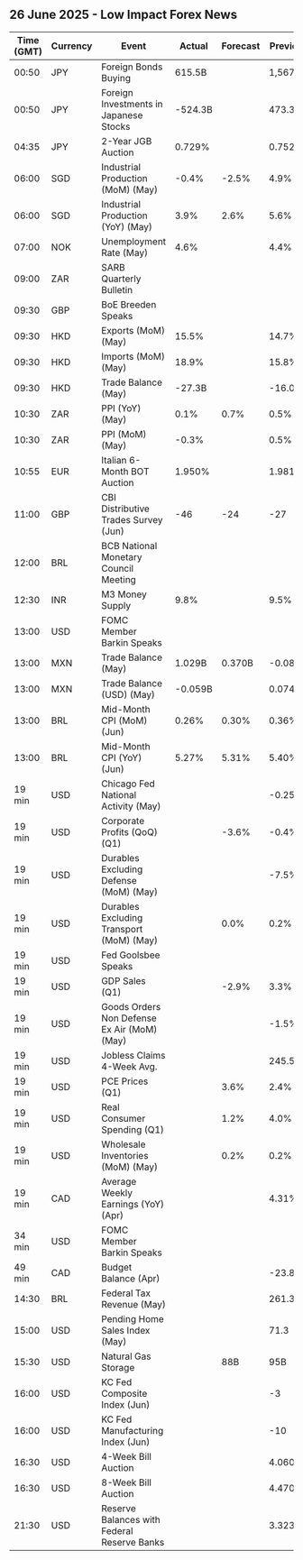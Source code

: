 ## 26 June 2025 - Low Impact Forex News

| Time (GMT) | Currency | Event | Actual | Forecast | Previous |
|------|----------|-------|--------|----------|----------|
| 00:50 | JPY | Foreign Bonds Buying | 615.5B |  | 1,567.3B |
| 00:50 | JPY | Foreign Investments in Japanese Stocks | -524.3B |  | 473.3B |
| 04:35 | JPY | 2-Year JGB Auction | 0.729% |  | 0.752% |
| 06:00 | SGD | Industrial Production (MoM) (May) | -0.4% | -2.5% | 4.9% |
| 06:00 | SGD | Industrial Production (YoY) (May) | 3.9% | 2.6% | 5.6% |
| 07:00 | NOK | Unemployment Rate (May) | 4.6% |  | 4.4% |
| 09:00 | ZAR | SARB Quarterly Bulletin |  |  |  |
| 09:30 | GBP | BoE Breeden Speaks |  |  |  |
| 09:30 | HKD | Exports (MoM) (May) | 15.5% |  | 14.7% |
| 09:30 | HKD | Imports (MoM) (May) | 18.9% |  | 15.8% |
| 09:30 | HKD | Trade Balance (May) | -27.3B |  | -16.0B |
| 10:30 | ZAR | PPI (YoY) (May) | 0.1% | 0.7% | 0.5% |
| 10:30 | ZAR | PPI (MoM) (May) | -0.3% |  | 0.5% |
| 10:55 | EUR | Italian 6-Month BOT Auction | 1.950% |  | 1.981% |
| 11:00 | GBP | CBI Distributive Trades Survey (Jun) | -46 | -24 | -27 |
| 12:00 | BRL | BCB National Monetary Council Meeting |  |  |  |
| 12:30 | INR | M3 Money Supply | 9.8% |  | 9.5% |
| 13:00 | USD | FOMC Member Barkin Speaks |  |  |  |
| 13:00 | MXN | Trade Balance (May) | 1.029B | 0.370B | -0.088B |
| 13:00 | MXN | Trade Balance (USD) (May) | -0.059B |  | 0.074B |
| 13:00 | BRL | Mid-Month CPI (MoM) (Jun) | 0.26% | 0.30% | 0.36% |
| 13:00 | BRL | Mid-Month CPI (YoY) (Jun) | 5.27% | 5.31% | 5.40% |
| 19 min | USD | Chicago Fed National Activity (May) |  |  | -0.25 |
| 19 min | USD | Corporate Profits (QoQ) (Q1) |  | -3.6% | -0.4% |
| 19 min | USD | Durables Excluding Defense (MoM) (May) |  |  | -7.5% |
| 19 min | USD | Durables Excluding Transport (MoM) (May) |  | 0.0% | 0.2% |
| 19 min | USD | Fed Goolsbee Speaks |  |  |  |
| 19 min | USD | GDP Sales (Q1) |  | -2.9% | 3.3% |
| 19 min | USD | Goods Orders Non Defense Ex Air (MoM) (May) |  |  | -1.5% |
| 19 min | USD | Jobless Claims 4-Week Avg. |  |  | 245.50K |
| 19 min | USD | PCE Prices (Q1) |  | 3.6% | 2.4% |
| 19 min | USD | Real Consumer Spending (Q1) |  | 1.2% | 4.0% |
| 19 min | USD | Wholesale Inventories (MoM) (May) |  | 0.2% | 0.2% |
| 19 min | CAD | Average Weekly Earnings (YoY) (Apr) |  |  | 4.31% |
| 34 min | USD | FOMC Member Barkin Speaks |  |  |  |
| 49 min | CAD | Budget Balance (Apr) |  |  | -23.88B |
| 14:30 | BRL | Federal Tax Revenue (May) |  |  | 261.30B |
| 15:00 | USD | Pending Home Sales Index (May) |  |  | 71.3 |
| 15:30 | USD | Natural Gas Storage |  | 88B | 95B |
| 16:00 | USD | KC Fed Composite Index (Jun) |  |  | -3 |
| 16:00 | USD | KC Fed Manufacturing Index (Jun) |  |  | -10 |
| 16:30 | USD | 4-Week Bill Auction |  |  | 4.060% |
| 16:30 | USD | 8-Week Bill Auction |  |  | 4.470% |
| 21:30 | USD | Reserve Balances with Federal Reserve Banks |  |  | 3.323T |
